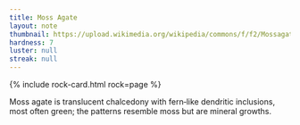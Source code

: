 ```yaml
---
title: Moss Agate
layout: note
thumbnail: https://upload.wikimedia.org/wikipedia/commons/f/f2/Mossagate.pebble.750pix.jpg
hardness: 7
luster: null
streak: null
---
```

{% include rock-card.html rock=page %}

Moss agate is translucent chalcedony with fern‑like dendritic inclusions, most often green; the patterns resemble moss but are mineral growths.
